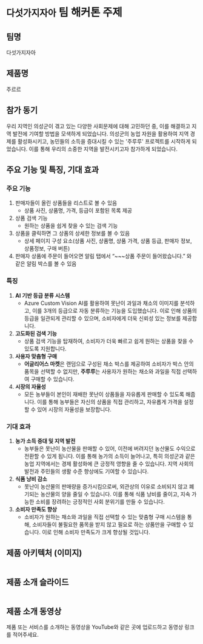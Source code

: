 # `다섯가지자아` 팀 해커톤 주제

## 팀명
다섯가지자아

## 제품명
주르르

## 참가 동기
우리 지역인 의성군이 겪고 있는 다양한 사회문제에 대해 고민하던 중, 이를 해결하고 지역 발전에 기여할 방법을 모색하게 되었습니다. 의성군의 농업 자원을 활용하여 지역 경제를 활성화시키고, 농민들의 소득을 증대시킬 수 있는 '주루루' 프로젝트를 시작하게 되었습니다. 이를 통해 우리의 소중한 지역을 발전시키고자 참가하게 되었습니다.

## 주요 기능 및 특징, 기대 효과

### 주요 기능
1. 판매자들이 올린 상품들을 리스트로 볼 수 있음
    - 상품 사진, 상품명, 가격, 등급이 포함된 목록 제공
2. 상품 검색 기능
    - 원하는 상품을 쉽게 찾을 수 있는 검색 기능
3. 상품을 클릭하면 그 상품의 상세한 정보를 볼 수 있음
    - 상세 페이지 구성 요소(상품 사진, 상품명, 상품 가격, 상품 등급, 판매자 정보, 상품정보, 구매 버튼)
4. 판매자 상품에 주문이 들어오면 알림 탭에서 “~~~상품 주문이 들어왔습니다.” 와 같은 알림 박스를 볼 수 있음

### 특징
1. **AI 기반 등급 분류 시스템**
    - Azure Custom Vision AI를 활용하여 못난이 과일과 채소의 이미지를 분석하고, 이를 3개의 등급으로 자동 분류하는 기능을 도입했습니다. 이로 인해 상품의 등급을 일관되게 관리할 수 있으며, 소비자에게 더욱 신뢰성 있는 정보를 제공합니다.
2.  **고도화된 검색 기능**
    - 상품 검색 기능을 탑재하여, 소비자가 더욱 빠르고 쉽게 원하는 상품을 찾을 수 있도록 지원합니다.
3. **사용자 맞춤형 구매**
    - **어글리어스 마켓**은 랜덤으로 구성된 채소 박스를 제공하여 소비자가 박스 안의 품목을 선택할 수 없지만, **주루루**는 사용자가 원하는 채소와 과일을 직접 선택하여 구매할 수 있습니다.
4. **시장의 자율성**
    - 모든 농부들이 본인이 재배한 못난이 상품들을 자유롭게 판매할 수 있도록 해줍니다. 이를 통해 농부들은 자신의 상품을 직접 관리하고, 자유롭게 가격을 설정할 수 있어 시장의 자율성을 보장합니다.

### 기대 효과
1. **농가 소득 증대 및 지역 발전**
    - 농부들은 못난이 농산물을 판매할 수 있어, 이전에 버려지던 농산물도 수익으로 전환할 수 있게 됩니다. 이를 통해 농가의 소득이 늘어나고, 특히 의성군과 같은 농업 지역에서는 경제 활성화에 큰 긍정적 영향을 줄 수 있습니다. 지역 사회의 발전과 주민들의 생활 수준 향상에도 기여할 수 있습니다.
2. **식품 낭비 감소**
    - 못난이 농산물의 판매량을 증가시킴으로써, 외관상의 이유로 소비되지 않고 폐기되는 농산물의 양을 줄일 수 있습니다. 이를 통해 식품 낭비를 줄이고, 지속 가능한 소비를 장려하는 긍정적인 사회 분위기를 만들 수 있습니다.
3. **소비자 만족도 향상**
    - 소비자가 원하는 채소와 과일을 직접 선택할 수 있는 맞춤형 구매 시스템을 통해, 소비자들이 불필요한 품목을 받지 않고 필요로 하는 상품만을 구매할 수 있습니다. 이로 인해 소비자 만족도가 크게 향상될 것입니다.

## 제품 아키텍처 (이미지)
<img src="https://github.com/hackersground-kr/hg-FiveSelves/blob/main/images/%EC%A0%9C%ED%92%88%20%EC%95%84%ED%82%A4%ED%85%8D%EC%B3%90.png?raw=true" alt="">

## 제품 소개 슬라이드
<img src="https://github.com/hackersground-kr/hg-FiveSelves/blob/main/images/%EC%A0%9C%ED%92%88%EC%86%8C%EA%B0%9C%20%EC%8A%AC%EB%9D%BC%EC%9D%B4%EB%93%9C.png?raw=true" alt="">

## 제품 소개 동영상

제품 또는 서비스를 소개하는 동영상을 YouTube와 같은 곳에 업로드하고 동영상 링크를 적어주세요.
